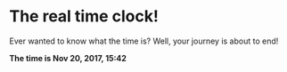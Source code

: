 # The real time clock!

Ever wanted to know what the time is? Well, your journey is about to end!

**The time is Nov 20, 2017, 15:42**